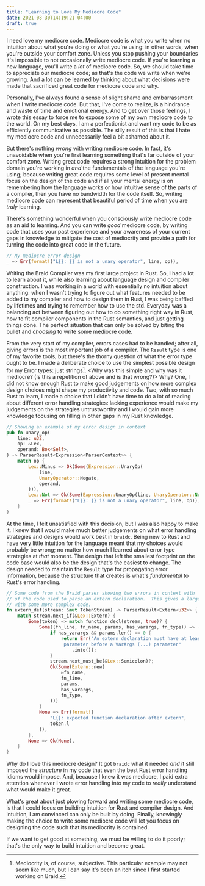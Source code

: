 ```yaml
---
title: "Learning to Love My Mediocre Code"
date: 2021-08-30T14:19:21-04:00
draft: true
---
```


I need love my mediocre code. Mediocre code is what you write when no intuition about 
what you're doing or what you're using: in other words, when you're outside your comfort
zone. Unless you stop pushing your boundaries it's impossible to not occasionally write mediocre code.
If you're learning a new language, you'll write a _lot_ of mediocre code.
So, we should take time to appreciate our mediocre code; as that's the code we write when
we're growing. And a lot can be learned by thinking about what decisions were made that
sacrificed great code for mediocre code and why.

Personally, I've always found a sense of slight shame and embarrassment when I 
write mediocre code.  But that, I've come to realize, is a hindrance and waste of
time and emotional energy. And to get over those feelings, I wrote this essay to
force me to expose some of my own mediocre code to the world. On my best days, I am a perfectionist
and want my code to be as efficiently communicative as possible. The silly result of
this is that I hate my mediocre code and unnecessarily feel a bit ashamed about it.

But there's nothing _wrong_ with writing mediocre code. In fact, it's unavoidable when
you're first learning something that's far outside of your comfort zone. Writing great
code requires a strong intuition for the problem domain you're working in _and_ the
fundamentals of the language you're using; because writing great code requires some
level of present mental focus on the design of the code and if all your mental energy
is on remembering how the language works or how intuitive sense of the parts of a 
compiler, then you have no bandwidth for the code itself. So, writing mediocre code
can represent that beautiful period of time when you are _truly_ learning.

There's something wonderful when you consciously write mediocre code as an aid to
learning.  And you can write _good_ mediocre code, by writing code that uses your
past experience and your awareness of your current gaps in knowledge to mitigate the
cost of mediocrity and provide a path for turning the code into great code in the 
future.

```rust
// My mediocre error design
_ => Err(format!("L{}: {} is not a unary operator", line, op)),
```

Writing the Braid Compiler was my first large project in Rust. So, I had a lot to
learn about it, while also learning about language design and compiler construction. 
I was working in a world with essentially no intuition about anything: when I wasn't
trying to figure out what features needed to be added to my compiler and how to 
design them in Rust, I was being baffled by lifetimes and trying to remember how 
to use the std. Everyday was a balancing act between figuring out how to do something
right way in Rust, how to fit compiler components in the Rust semantics, and just 
getting things done. The perfect situation that can only be solved by biting the 
bullet and _choosing_ to write some mediocre code.

From the very start of my compiler, errors cases had to be handled; after all, giving
errors is the most important job of a compiler. The `Result` type is one of my favorite
tools, but there's the thorny question of what the error type ought to be. I made
a deliberate choice to use the simplest possible design for my Error types: just strings[^1].
<Why was this simple and why was it mediocre? (Is this a repetition of above and is that wrong?)>
Why? One, I did not know enough Rust to make good judgements on how more complex design
choices might shape my productivity and code. Two, with so much Rust to learn, I made a choice
that I didn't have time to do a lot of reading about different error handling strategies:
lacking experience would make my judgements on the strategies untrustworthy and I would gain
more knowledge focusing on filling in other gaps in my Rust knowledge.

```rust
// Showing an example of my error design in context
pub fn unary_op(
    line: u32,
    op: &Lex,
    operand: Box<Self>,
) -> ParserResult<Expression<ParserContext>> {
    match op {
        Lex::Minus => Ok(Some(Expression::UnaryOp(
            line,
            UnaryOperator::Negate,
            operand,
        ))),
        Lex::Not => Ok(Some(Expression::UnaryOp(line, UnaryOperator::Not, operand))),
        _ => Err(format!("L{}: {} is not a unary operator", line, op)),
    }
}
```

At the time, I felt unsatisfied with this decision, but I was also happy to make it. I
knew that I would make much better judgements on what error handling strategies and designs
would work best in `braidc`.  Being new to Rust and have very little intuition for the 
language meant that my choices would probably be wrong; no matter how much I learned about
error type strategies at _that_ moment. The
design that left the smallest footprint on the code base would also be the design
that's the easiest to change. The design needed to maintain the `Result` type for propagating
error information, because the structure that creates is what's _fundamental_ to Rust's
error handling.

```rust
// Some code from the Braid parser showing two errors in context with
// of the code used to parse an extern declaration.  This gives a larger example
// with some more complex code.
fn extern_def(stream: &mut TokenStream) -> ParserResult<Extern<u32>> {
    match stream.next_if(&Lex::Extern) {
        Some(token) => match function_decl(stream, true)? {
            Some((fn_line, fn_name, params, has_varargs, fn_type)) => {
                if has_varargs && params.len() == 0 {
                    return Err("An extern declaration must have at least one \\
                     parameter before a VarArgs (...) parameter"
                        .into());
                }
                stream.next_must_be(&Lex::Semicolon)?;
                Ok(Some(Extern::new(
                    &fn_name,
                    fn_line,
                    params,
                    has_varargs,
                    fn_type,
                )))
            }
            None => Err(format!(
                "L{}: expected function declaration after extern",
                token.l
            )),
        },
        None => Ok(None),
    }
}
```

Why do I love this mediocre design?  It got `braidc` what it needed  _and_
it still imposed the _structure_ in my code that even the best Rust error handling idioms
would impose. And, because I knew it was mediocre, I paid extra attention whenever I wrote
error handling into my code to _really_ understand what would make it great. 

What's great about just plowing forward and writing some mediocre code, is that I 
could focus on building intuition for Rust and compiler design. And intuition, I am convinced
can only be built by doing. Finally, knowingly making the choice to write some mediocre
code will let you focus on designing the code such that its mediocrity is contained.

If we want to get good at something, we must be willing to do it poorly; that's the only way to build
intuition and become great. 

[^1]: Mediocrity is, of course, subjective. This particular example may not seem
like much, but I can say it's been an itch since I first started working on Braid.